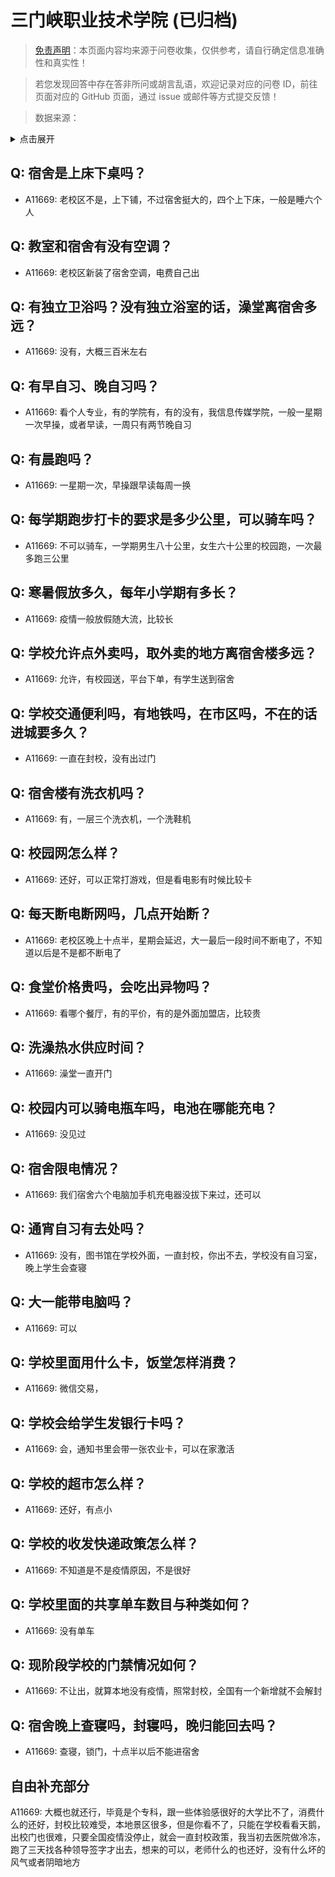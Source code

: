 # 三门峡职业技术学院 (已归档)

> [免责声明](https://colleges.chat/#_3)：本页面内容均来源于问卷收集，仅供参考，请自行确定信息准确性和真实性！

> 若您发现回答中存在答非所问或胡言乱语，欢迎记录对应的问卷 ID，前往页面对应的 GitHub 页面，通过 issue 或邮件等方式提交反馈！

> 数据来源：

<details><summary>点击展开</summary>
<ul>
<li>A11669: 匿名 (2022 年 06 月)</li>
</ul>
</details>

## Q: 宿舍是上床下桌吗？

- A11669: 老校区不是，上下铺，不过宿舍挺大的，四个上下床，一般是睡六个人

## Q: 教室和宿舍有没有空调？

- A11669: 老校区新装了宿舍空调，电费自己出

## Q: 有独立卫浴吗？没有独立浴室的话，澡堂离宿舍多远？

- A11669: 没有，大概三百米左右

## Q: 有早自习、晚自习吗？

- A11669: 看个人专业，有的学院有，有的没有，我信息传媒学院，一般一星期一次早操，或者早读，一周只有两节晚自习

## Q: 有晨跑吗？

- A11669: 一星期一次，早操跟早读每周一换

## Q: 每学期跑步打卡的要求是多少公里，可以骑车吗？

- A11669: 不可以骑车，一学期男生八十公里，女生六十公里的校园跑，一次最多跑三公里

## Q: 寒暑假放多久，每年小学期有多长？

- A11669: 疫情一般放假随大流，比较长

## Q: 学校允许点外卖吗，取外卖的地方离宿舍楼多远？

- A11669: 允许，有校园送，平台下单，有学生送到宿舍

## Q: 学校交通便利吗，有地铁吗，在市区吗，不在的话进城要多久？

- A11669: 一直在封校，没有出过门

## Q: 宿舍楼有洗衣机吗？

- A11669: 有，一层三个洗衣机，一个洗鞋机

## Q: 校园网怎么样？

- A11669: 还好，可以正常打游戏，但是看电影有时候比较卡

## Q: 每天断电断网吗，几点开始断？

- A11669: 老校区晚上十点半，星期会延迟，大一最后一段时间不断电了，不知道以后是不是都不断电了

## Q: 食堂价格贵吗，会吃出异物吗？

- A11669: 看哪个餐厅，有的平价，有的是外面加盟店，比较贵

## Q: 洗澡热水供应时间？

- A11669: 澡堂一直开门

## Q: 校园内可以骑电瓶车吗，电池在哪能充电？

- A11669: 没见过

## Q: 宿舍限电情况？

- A11669: 我们宿舍六个电脑加手机充电器没拔下来过，还可以

## Q: 通宵自习有去处吗？

- A11669: 没有，图书馆在学校外面，一直封校，你出不去，学校没有自习室，晚上学生会查寝

## Q: 大一能带电脑吗？

- A11669: 可以

## Q: 学校里面用什么卡，饭堂怎样消费？

- A11669: 微信交易，

## Q: 学校会给学生发银行卡吗？

- A11669: 会，通知书里会带一张农业卡，可以在家激活

## Q: 学校的超市怎么样？

- A11669: 还好，有点小

## Q: 学校的收发快递政策怎么样？

- A11669: 不知道是不是疫情原因，不是很好

## Q: 学校里面的共享单车数目与种类如何？

- A11669: 没有单车

## Q: 现阶段学校的门禁情况如何？

- A11669: 不让出，就算本地没有疫情，照常封校，全国有一个新增就不会解封

## Q: 宿舍晚上查寝吗，封寝吗，晚归能回去吗？

- A11669: 查寝，锁门，十点半以后不能进宿舍

## 自由补充部分

A11669: 大概也就还行，毕竟是个专科，跟一些体验感很好的大学比不了，消费什么的还好，封校比较难受，本地景区很多，但是你看不了，只能在学校看看天鹅，出校门也很难，只要全国疫情没停止，就会一直封校政策，我当初去医院做冷冻，跑了三天找各种领导签字才出去，想来的可以，老师什么的也还好，没有什么坏的风气或者阴暗地方
